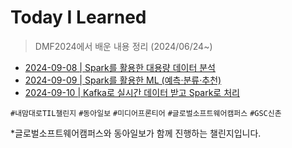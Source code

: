 # Today I Learned

> DMF2024에서 배운 내용 정리 (2024/06/24~)

+ [2024-09-08 | Spark를 활용한 대용량 데이터 분석](https://github.com/Eunsoojoe/today-i-learned/blob/master/spark/spark-basic.md)
+ [2024-09-09 | Spark를 활용한 ML (예측·분류·추천)](https://github.com/Eunsoojoe/today-i-learned/blob/master/spark/spark-MLlib.md)
+ [2024-09-10 | Kafka로 실시간 데이터 받고 Spark로 처리]()



`#내맘대로TIL챌린지` `#동아일보` `#미디어프론티어` `#글로벌소프트웨어캠퍼스` `#GSC신촌`

*글로벌소프트웨어캠퍼스와 동아일보가 함께 진행하는 챌린지입니다.
